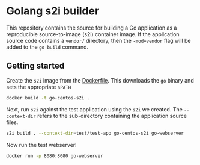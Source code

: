 # Golang s2i builder

This repository contains the source for building a Go application as a reproducible source-to-image (s2i) container image. If the application source code contains a `vendor/` directory, then the `-mod=vendor` flag will be added to the `go build` command.


## Getting started

Create the `s2i` image from the [Dockerfile](./Dockerfile). This downloads the `go` binary and sets the appropriate `$PATH`

```bash
docker build -t go-centos-s2i .
```

Next, run `s2i` against the test application using the `s2i` we created. The `--context-dir` refers to the sub-directory containing the application source files.

```bash
s2i build . --context-dir=test/test-app go-centos-s2i go-webserver
```

Now run the test webserver!

```bash
docker run -p 8080:8080 go-webserver
```

